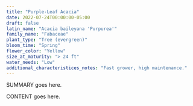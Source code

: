 ```yaml
---
title: "Purple-Leaf Acacia"
date: 2022-07-24T00:00:00-05:00
draft: false
latin_name: "Acacia baileyana 'Purpurea'"
family_name: "Fabaceae"
plant_type: "Tree (evergreen)"
bloom_time: "Spring"
flower_color: "Yellow"
size_at_maturity: "> 24 ft"
water_needs: "Low"
additional_characteristices_notes: "Fast grower, high maintenance."
---
```


SUMMARY goes here.

<!--more-->

CONTENT goes here.